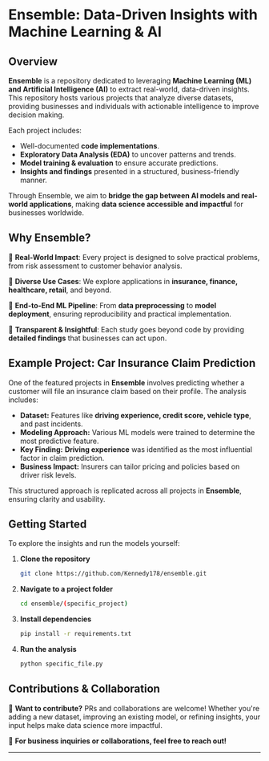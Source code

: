 # Ensemble: Data-Driven Insights with Machine Learning & AI

## **Overview**

**Ensemble** is a repository dedicated to leveraging **Machine Learning (ML) and Artificial Intelligence (AI)** to extract real-world, data-driven insights. This repository hosts various projects that analyze diverse datasets, providing businesses and individuals with actionable intelligence to improve decision making.

Each project includes:
- Well-documented **code implementations**.
- **Exploratory Data Analysis (EDA)** to uncover patterns and trends.
- **Model training & evaluation** to ensure accurate predictions.
- **Insights and findings** presented in a structured, business-friendly manner.

Through Ensemble, we aim to **bridge the gap between AI models and real-world applications**, making **data science accessible and impactful** for businesses worldwide.

## **Why Ensemble?**

🔹 **Real-World Impact**: Every project is designed to solve practical problems, from risk assessment to customer behavior analysis.

🔹 **Diverse Use Cases**: We explore applications in **insurance, finance, healthcare, retail**, and beyond.

🔹 **End-to-End ML Pipeline**: From **data preprocessing** to **model deployment**, ensuring reproducibility and practical implementation.

🔹 **Transparent & Insightful**: Each study goes beyond code by providing **detailed findings** that businesses can act upon.

## **Example Project: Car Insurance Claim Prediction**

One of the featured projects in **Ensemble** involves predicting whether a customer will file an insurance claim based on their profile. The analysis includes:

- **Dataset:** Features like **driving experience, credit score, vehicle type**, and past incidents.
- **Modeling Approach:** Various ML models were trained to determine the most predictive feature.
- **Key Finding:** **Driving experience** was identified as the most influential factor in claim prediction.
- **Business Impact:** Insurers can tailor pricing and policies based on driver risk levels.

This structured approach is replicated across all projects in **Ensemble**, ensuring clarity and usability.



## **Getting Started**

To explore the insights and run the models yourself:
1. **Clone the repository**
   ```bash
   git clone https://github.com/Kennedy178/ensemble.git
   ```
2. **Navigate to a project folder**
   ```bash
   cd ensemble/(specific_project) 
   ```
3. **Install dependencies**
   ```bash
   pip install -r requirements.txt
   ```
4. **Run the analysis**
   ```bash
   python specific_file.py
   ```

## **Contributions & Collaboration**

🚀 **Want to contribute?** PRs and collaborations are welcome! Whether you're adding a new dataset, improving an existing model, or refining insights, your input helps make data science more impactful.

📩 **For business inquiries or collaborations, feel free to reach out!**

---


